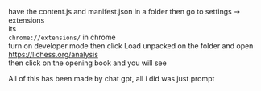 have the content.js and manifest.json in a folder then go to settings -> extensions                                          
its               
```chrome://extensions/```
in chrome                
turn on developer mode then click Load unpacked on the folder and open https://lichess.org/analysis         
then click on the opening book and you will see                


All of this has been made by chat gpt, all i did was just prompt
